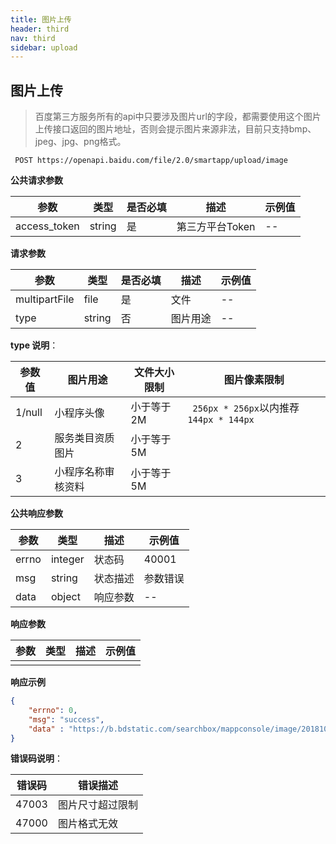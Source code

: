 ```yaml
---
title: 图片上传
header: third
nav: third
sidebar: upload
---
```


## 图片上传 

> 百度第三方服务所有的api中只要涉及图片url的字段，都需要使用这个图片上传接口返回的图片地址，否则会提示图片来源非法，目前只支持bmp、jpeg、jpg、png格式。 

``` 
 POST https://openapi.baidu.com/file/2.0/smartapp/upload/image 
```

**公共请求参数** 

| 参数         | 类型   | 是否必填 | 描述            | 示例值 |
| ------------ | ------ | -------- | --------------- | ------ |
| access_token | string | 是       | 第三方平台Token | --     |

**请求参数** 

| 参数          | 类型   | 是否必填 | 描述     | 示例值 |
| ------------- | ------ | -------- | -------- | ------ |
| multipartFile | file    | 是       | 文件     | --     |
| type          | string | 否       | 图片用途 | --     |

**type 说明**：

| 参数值 | 图片用途           | 文件大小限制 | 图片像素限制                            |
| ------ | ------------------ | ------------ | --------------------------------------- |
| 1/null | 小程序头像         | 小于等于2M   | ` 256px * 256px`以内推荐`144px * 144px` |
| 2      | 服务类目资质图片   | 小于等于5M   |                                         |
| 3      | 小程序名称审核资料 | 小于等于5M   |                                         |

**公共响应参数** 

| 参数  | 类型    | 描述     | 示例值   |
| ----- | ------- | -------- | -------- |
| errno | integer | 状态码   | 40001    |
| msg   | string  | 状态描述 | 参数错误 |
| data  | object  | 响应参数 | --       |

**响应参数** 

| 参数 | 类型 | 描述 | 示例值 |
| ---- | ---- | ---- | ------ |
|      |      |      |        |

**响应示例** 



```json
{   
    "errno": 0,
    "msg": "success",
    "data" : "https://b.bdstatic.com/searchbox/mappconsole/image/20181011/1539257247123193.png" 
}
```

**错误码说明**：

| 错误码 | 错误描述         |
| ------ | ---------------- |
| 47003  | 图片尺寸超过限制 |
| 47000  | 图片格式无效     |


